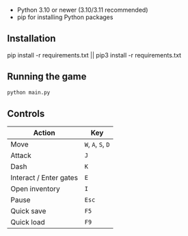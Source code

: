 - Python 3.10 or newer (3.10/3.11 recommended)
- pip for installing Python packages

## Installation

pip install -r requirements.txt || pip3 install -r requirements.txt

## Running the game

```bash
python main.py
```

## Controls

| Action                 | Key                |
| ---------------------- | ------------------ |
| Move                   | `W`, `A`, `S`, `D` |
| Attack                 | `J`                |
| Dash                   | `K`                |
| Interact / Enter gates | `E`                |
| Open inventory         | `I`                |
| Pause                  | `Esc`              |
| Quick save             | `F5`               |
| Quick load             | `F9`               |
